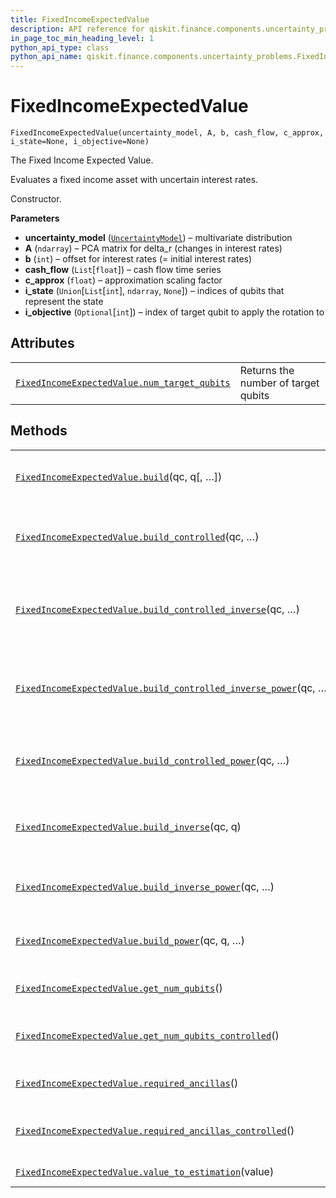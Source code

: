 ```yaml
---
title: FixedIncomeExpectedValue
description: API reference for qiskit.finance.components.uncertainty_problems.FixedIncomeExpectedValue
in_page_toc_min_heading_level: 1
python_api_type: class
python_api_name: qiskit.finance.components.uncertainty_problems.FixedIncomeExpectedValue
---
```


# FixedIncomeExpectedValue

<span id="qiskit.finance.components.uncertainty_problems.FixedIncomeExpectedValue" />

`FixedIncomeExpectedValue(uncertainty_model, A, b, cash_flow, c_approx, i_state=None, i_objective=None)`

The Fixed Income Expected Value.

Evaluates a fixed income asset with uncertain interest rates.

Constructor.

**Parameters**

*   **uncertainty\_model** ([`UncertaintyModel`](qiskit.aqua.components.uncertainty_models.UncertaintyModel "qiskit.aqua.components.uncertainty_models.uncertainty_model.UncertaintyModel")) – multivariate distribution
*   **A** (`ndarray`) – PCA matrix for delta\_r (changes in interest rates)
*   **b** (`int`) – offset for interest rates (= initial interest rates)
*   **cash\_flow** (`List`\[`float`]) – cash flow time series
*   **c\_approx** (`float`) – approximation scaling factor
*   **i\_state** (`Union`\[`List`\[`int`], `ndarray`, `None`]) – indices of qubits that represent the state
*   **i\_objective** (`Optional`\[`int`]) – index of target qubit to apply the rotation to

## Attributes

|                                                                                                                                                                                                                                       |                                     |
| ------------------------------------------------------------------------------------------------------------------------------------------------------------------------------------------------------------------------------------- | ----------------------------------- |
| [`FixedIncomeExpectedValue.num_target_qubits`](qiskit.finance.components.uncertainty_problems.FixedIncomeExpectedValue.num_target_qubits "qiskit.finance.components.uncertainty_problems.FixedIncomeExpectedValue.num_target_qubits") | Returns the number of target qubits |

## Methods

|                                                                                                                                                                                                                                                                                     |                                                                       |
| ----------------------------------------------------------------------------------------------------------------------------------------------------------------------------------------------------------------------------------------------------------------------------------- | --------------------------------------------------------------------- |
| [`FixedIncomeExpectedValue.build`](qiskit.finance.components.uncertainty_problems.FixedIncomeExpectedValue.build "qiskit.finance.components.uncertainty_problems.FixedIncomeExpectedValue.build")(qc, q\[, …])                                                                      | Adds corresponding sub-circuit to given circuit                       |
| [`FixedIncomeExpectedValue.build_controlled`](qiskit.finance.components.uncertainty_problems.FixedIncomeExpectedValue.build_controlled "qiskit.finance.components.uncertainty_problems.FixedIncomeExpectedValue.build_controlled")(qc, …)                                           | Adds corresponding controlled sub-circuit to given circuit            |
| [`FixedIncomeExpectedValue.build_controlled_inverse`](qiskit.finance.components.uncertainty_problems.FixedIncomeExpectedValue.build_controlled_inverse "qiskit.finance.components.uncertainty_problems.FixedIncomeExpectedValue.build_controlled_inverse")(qc, …)                   | Adds controlled inverse of corresponding sub-circuit to given circuit |
| [`FixedIncomeExpectedValue.build_controlled_inverse_power`](qiskit.finance.components.uncertainty_problems.FixedIncomeExpectedValue.build_controlled_inverse_power "qiskit.finance.components.uncertainty_problems.FixedIncomeExpectedValue.build_controlled_inverse_power")(qc, …) | Adds controlled, inverse, power of corresponding circuit.             |
| [`FixedIncomeExpectedValue.build_controlled_power`](qiskit.finance.components.uncertainty_problems.FixedIncomeExpectedValue.build_controlled_power "qiskit.finance.components.uncertainty_problems.FixedIncomeExpectedValue.build_controlled_power")(qc, …)                         | Adds controlled power of corresponding circuit.                       |
| [`FixedIncomeExpectedValue.build_inverse`](qiskit.finance.components.uncertainty_problems.FixedIncomeExpectedValue.build_inverse "qiskit.finance.components.uncertainty_problems.FixedIncomeExpectedValue.build_inverse")(qc, q)                                                    | Adds inverse of corresponding sub-circuit to given circuit            |
| [`FixedIncomeExpectedValue.build_inverse_power`](qiskit.finance.components.uncertainty_problems.FixedIncomeExpectedValue.build_inverse_power "qiskit.finance.components.uncertainty_problems.FixedIncomeExpectedValue.build_inverse_power")(qc, …)                                  | Adds inverse power of corresponding circuit.                          |
| [`FixedIncomeExpectedValue.build_power`](qiskit.finance.components.uncertainty_problems.FixedIncomeExpectedValue.build_power "qiskit.finance.components.uncertainty_problems.FixedIncomeExpectedValue.build_power")(qc, q, …)                                                       | Adds power of corresponding circuit.                                  |
| [`FixedIncomeExpectedValue.get_num_qubits`](qiskit.finance.components.uncertainty_problems.FixedIncomeExpectedValue.get_num_qubits "qiskit.finance.components.uncertainty_problems.FixedIncomeExpectedValue.get_num_qubits")()                                                      | returns number of qubits                                              |
| [`FixedIncomeExpectedValue.get_num_qubits_controlled`](qiskit.finance.components.uncertainty_problems.FixedIncomeExpectedValue.get_num_qubits_controlled "qiskit.finance.components.uncertainty_problems.FixedIncomeExpectedValue.get_num_qubits_controlled")()                     | returns number of qubits controlled                                   |
| [`FixedIncomeExpectedValue.required_ancillas`](qiskit.finance.components.uncertainty_problems.FixedIncomeExpectedValue.required_ancillas "qiskit.finance.components.uncertainty_problems.FixedIncomeExpectedValue.required_ancillas")()                                             | returns required ancillas                                             |
| [`FixedIncomeExpectedValue.required_ancillas_controlled`](qiskit.finance.components.uncertainty_problems.FixedIncomeExpectedValue.required_ancillas_controlled "qiskit.finance.components.uncertainty_problems.FixedIncomeExpectedValue.required_ancillas_controlled")()            | returns required ancillas controlled                                  |
| [`FixedIncomeExpectedValue.value_to_estimation`](qiskit.finance.components.uncertainty_problems.FixedIncomeExpectedValue.value_to_estimation "qiskit.finance.components.uncertainty_problems.FixedIncomeExpectedValue.value_to_estimation")(value)                                  | value to estimate                                                     |

